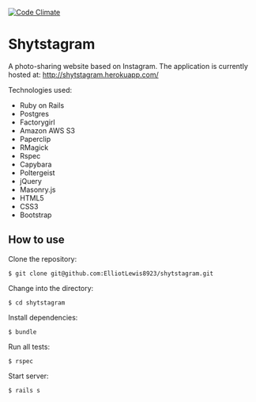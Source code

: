 [![Code Climate](https://codeclimate.com/github/ElliotLewis8923/Shytstagram/badges/gpa.svg)](https://codeclimate.com/github/ElliotLewis8923/Shytstagram)

Shytstagram
=========

A photo-sharing website based on Instagram.  The application is currently hosted at:
http://shytstagram.herokuapp.com/

Technologies used:
- Ruby on Rails
- Postgres
- Factorygirl
- Amazon AWS S3
- Paperclip
- RMagick
- Rspec
- Capybara
- Poltergeist
- jQuery
- Masonry.js
- HTML5
- CSS3
- Bootstrap


How to use
----------------
Clone the repository:
```shell
$ git clone git@github.com:ElliotLewis8923/shytstagram.git
```

Change into the directory:
```shell
$ cd shytstagram
```

Install dependencies:
```shell
$ bundle
```

Run all tests:
```shell
$ rspec
```

Start server:
```shell
$ rails s
```

